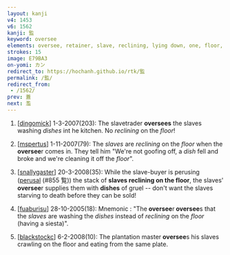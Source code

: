 ```yaml
---
layout: kanji
v4: 1453
v6: 1562
kanji: 監
keyword: oversee
elements: oversee, retainer, slave, reclining, lying down, one, floor, dish
strokes: 15
image: E79BA3
on-yomi: カン
redirect_to: https://hochanh.github.io/rtk/監
permalink: /監/
redirect_from:
 - /1562/
prev: 蓋
next: 濫
---
```


1) [<a href="http://kanji.koohii.com/profile/dingomick">dingomick</a>] 1-3-2007(203): The slavetrader <strong>oversees</strong> the slaves washing <em>dishes</em> int he kitchen. No <em>reclining</em> on the <em>floor</em>!

2) [<a href="http://kanji.koohii.com/profile/mspertus">mspertus</a>] 1-11-2007(79): The <em>slaves</em> are <em>reclining</em> on the <em>floor</em> when the<strong> oversee</strong>r comes in. They tell him &quot;We&#039;re not goofing off, a <em>dish</em> fell and broke and we&#039;re cleaning it off the <em>floor</em>&quot;.

3) [<a href="http://kanji.koohii.com/profile/snallygaster">snallygaster</a>] 20-3-2008(35): While the slave-buyer is perusing (<a href="../v4/855.html">perusal</a> (#855 覧)) the stack of <strong>slaves reclining on the floor</strong>, the slaves&#039;<strong> oversee</strong>r supplies them with <strong>dishes</strong> of gruel -- don&#039;t want the slaves starving to death before they can be sold!

4) [<a href="http://kanji.koohii.com/profile/fuaburisu">fuaburisu</a>] 28-10-2005(18): Mnemonic : &quot;The<strong> oversee</strong>r<strong> oversee</strong>s that the <em>slaves</em> are washing the <em>dishes</em> instead of <em>reclining</em> on the <em>floor</em> (having a siesta)&quot;.

5) [<a href="http://kanji.koohii.com/profile/blackstockc">blackstockc</a>] 6-2-2008(10): The plantation master<strong> oversee</strong>s his slaves crawling on the floor and eating from the same plate.

